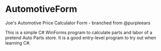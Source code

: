 # AutomotiveForm
Joe's Automotive Price Calculator Form - branched from @purpleears

This is a simple C# WinForms program to calculate parts and labor of a pretend Auto Parts store. It is a good entry-level program to try out when learning C#.
